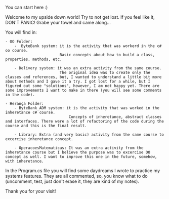 You can start here :)

Welcome to my upside down world!
Try to not get lost. If you feel like it, DON'T PANIC! 
Grabe your towel and came along...

You will find in:

    - OO Folder:
        -  ByteBank system: it is the activity that was workerd in the c# oo course.
                            Basic concepts about how to build a class, properties, methods, etc.

        - Delivery system: it was an extra activity from the same course.
                            The original idea was to create only the classes and references, but, I wanted to understand a little bit more about methods and I gave it a try. I got lost for a while, but I figured out some "solutions", however, I am not happy yet. There are some improvements I want to make in there (you will see some comments in the code).

    - Herança Folder:
        - ByteBank_ADM system: it is the activity that was worked in the inheretance c# course.
                                Concepts of inheretance, abstract classes and interfaces. There were a lot of refactoring of the code during the course and this is the final result.

        - Library: Extra (and very basic) activity from the same course to excercise inheretance concept.

        - OperacoesMatematicas: It was an extra activity from the inheretance course but I believe the purpose was to excercise OO concept as well. I want to improve this one in the future, somehow, with inheretance.


In the Program.cs file you will find some daydreams I wrote to practice my systems features. They are all commented, so, you know what to do (uncomment, test, just don't erase it, they are kind of my notes).

Thank you for your visit!
